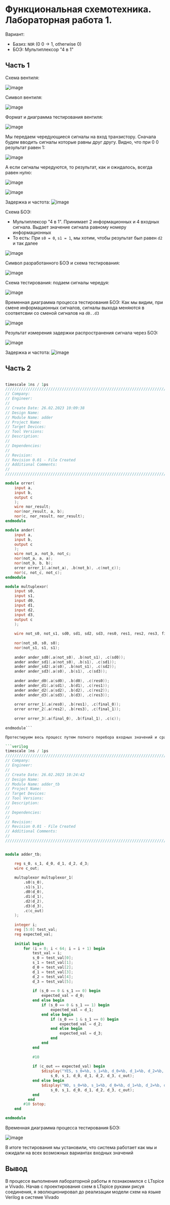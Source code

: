 # Функциональная схемотехника. Лабораторная работа 1. 

Вариант: 
  - Базиз: `NOR` (0 0 -> 1, otherwise 0)
  - БОЭ: Мультиплексор "4 в 1"

## Часть 1

Схема вентиля:

![image](https://user-images.githubusercontent.com/68964770/221428737-219df699-5189-4d3a-b2a1-c1de17da2858.png)

Символ вентиля:

![image](https://user-images.githubusercontent.com/68964770/221428748-13ea6af5-e1eb-4cbb-8de4-494e1fce4116.png)

Формат и диаграмма тестирования вентиля:

![image](https://user-images.githubusercontent.com/68964770/221428833-cd277a95-3bd9-41e7-97eb-8afd8c5357c4.png)

Мы передаем чередующиеся сигналы на вход транзистору. Сначала будем вводить сигналы которые равны друг другу. Видно, что при 0 0 результат равен 1: 

![image](https://user-images.githubusercontent.com/68964770/221428839-d740c52a-b6c1-4c68-b299-5cff20c18577.png)

А если сигналы чередуются, то результат, как и ожидалось, всегда равен нулю:

![image](https://user-images.githubusercontent.com/68964770/221616110-1a80aea1-b0d6-4e1c-8390-d32ac5b00629.png)

![image](https://user-images.githubusercontent.com/68964770/221428848-f30e20b9-8dd6-4c59-a776-7e0fc35726c1.png)

Задержка и частота:
![image](https://user-images.githubusercontent.com/68964770/221612211-678ea747-4b2b-4bf9-8c0b-9ccbed84c536.png)


Схема БОЭ:

- Мультиплексор "4 в 1". Принимает 2 информационных и 4 входных сигнала. Выдает значение сигнала равному номеру информационных 
- То есть: При `s0 = 0`, `s1 = 1`, мы хотим, чтобы результат был равен `d2` и так далее

![image](https://user-images.githubusercontent.com/68964770/221428891-72d237f7-bc0e-4f4e-8447-091503ac8b7d.png)

Символ разработанного БОЭ и схема тестирования:

![image](https://user-images.githubusercontent.com/68964770/221428941-287f19cc-7c61-4030-997d-a58cc283e960.png)

Схема тестирования: подаем сигналы чередуя:

![image](https://user-images.githubusercontent.com/68964770/221429085-4b8b8f97-1c70-46c4-9218-07edbb1714f4.png)

Временная диаграмма процесса тестирования БОЭ: Как мы видим, при смене информационных сигналов, сигналы выхода меняются в соответсвии со сменой сигналов на `d0..d3`

![image](https://user-images.githubusercontent.com/68964770/221429092-6d86376c-50d0-4726-ba59-e6d843022f7f.png)

Результат измерения задержки распространения сигнала через БОЭ:

![image](https://user-images.githubusercontent.com/68964770/221429088-da9f6e8d-f029-40cc-a6cc-4deba5cb1418.png)

Задержка и частота:
![image](https://user-images.githubusercontent.com/68964770/221612289-99c55255-c7d1-4b11-a114-0562c1ff8b0e.png)


## Часть 2


```verilog

timescale 1ns / 1ps
//////////////////////////////////////////////////////////////////////////////////
// Company: 
// Engineer: 
// 
// Create Date: 26.02.2023 10:09:38
// Design Name: 
// Module Name: adder
// Project Name: 
// Target Devices: 
// Tool Versions: 
// Description: 
// 
// Dependencies: 
// 
// Revision:
// Revision 0.01 - File Created
// Additional Comments:
// 
//////////////////////////////////////////////////////////////////////////////////

module orrer(
    input a,
    input b,
    output c
    );
    wire nor_result;
    nor(nor_result, a, b);
    nor(c, nor_result, nor_result);
endmodule

module ander(
    input a,
    input b,
    output c
    );
    wire not_a, not_b, not_c;
    nor(not_a, a, a);
    nor(not_b, b, b);
    orrer orrer_1(.a(not_a), .b(not_b), .c(not_c));
    nor(c, not_c, not_c);
endmodule

module multuplexor(
    input s0,
    input s1,
    input d0,
    input d1,
    input d2,
    input d3,
    output c
    );
    
    wire not_s0, not_s1, sd0, sd1, sd2, sd3, res0, res1, res2, res3, final_0, final_1;
   
    nor(not_s0, s0, s0);
    nor(not_s1, s1, s1);
    
    ander ander_sd0(.a(not_s0), .b(not_s1), .c(sd0));
    ander ander_sd1(.a(not_s0), .b(s1), .c(sd1));
    ander ander_sd2(.a(s0), .b(not_s1), .c(sd2));
    ander ander_sd3(.a(s0), .b(s1), .c(sd3));
    
    ander ander_d0(.a(sd0), .b(d0), .c(res0));
    ander ander_d1(.a(sd1), .b(d1), .c(res1));
    ander ander_d2(.a(sd2), .b(d2), .c(res2));
    ander ander_d3(.a(sd3), .b(d3), .c(res3));
    
    orrer orrer_1(.a(res0), .b(res1), .c(final_0));
    orrer orrer_2(.a(res2), .b(res3), .c(final_1));
    
    orrer orrer_3(.a(final_0), .b(final_1), .c(c));
    
endmodule```

Протестируем весь процесс путем полного перебора входных значений и сравнением их с корректным вариантом:

```verilog
timescale 1ns / 1ps
//////////////////////////////////////////////////////////////////////////////////
// Company: 
// Engineer: 
// 
// Create Date: 26.02.2023 10:24:42
// Design Name: 
// Module Name: adder_tb
// Project Name: 
// Target Devices: 
// Tool Versions: 
// Description: 
// 
// Dependencies: 
// 
// Revision:
// Revision 0.01 - File Created
// Additional Comments:
// 
//////////////////////////////////////////////////////////////////////////////////


module adder_tb;

    reg s_0, s_1, d_0, d_1, d_2, d_3;
    wire c_out;
    
    multuplexor multuplexor_1(
        .s0(s_0),
        .s1(s_1),
        .d0(d_0),
        .d1(d_1),
        .d2(d_2),
        .d3(d_3),
        .c(c_out)
    );
    
    integer i;
    reg [5:0] test_val;
    reg expected_val;
    
    initial begin
        for (i = 0; i < 64; i = i + 1) begin
            test_val = i;
            s_0 = test_val[0];
            s_1 = test_val[1];
            d_0 = test_val[2];
            d_1 = test_val[3];
            d_2 = test_val[4];
            d_3 = test_val[5];
            
            if (s_0 == 0 & s_1 == 0) begin
                expected_val = d_0;
            end else begin
                if (s_0 == 0 & s_1 == 1) begin
                    expected_val = d_1;
                end else begin
                    if (s_0 == 1 & s_1 == 0) begin
                        expected_val = d_2;
                    end else begin
                        expected_val = d_3;
                    end
                end
            end
            
            #10
            
            if (c_out == expected_val) begin
                $display("YES, s_0=%b, s_1=%b, d_0=%b, d_1=%b, d_2=%b, d_3=%b, c_out=%b",
                    s_0, s_1, d_0, d_1, d_2, d_3, c_out);
            end else begin
                $display("NO, s_0=%b, s_1=%b, d_0=%b, d_1=%b, d_2=%b, d_3=%b, c_out=%b",
                    s_0, s_1, d_0, d_1, d_2, d_3, c_out);
            end
          end
        #10 $stop;
    end 

endmodule
```

Временная диаграмма процесса тестирования БОЭ:

![image](https://user-images.githubusercontent.com/68964770/221623270-5ed83599-5ff9-417f-b709-e72b2811a934.png)

В итоге тестирования мы установили, что система работает как мы и ожидали на всех возможных вариантах входных значений

## Вывод
В процессе выполнения лабораторной работы я познакомился с LTspice и Vivado. Начав с проектирования схем в LTspice руками рисуя соединения, я эволюционировал до реализации модели схем на языке Verilog в системе Vivado

